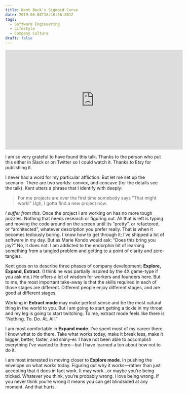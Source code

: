 ```yaml
---
title: Kent Beck's Sigmoid Curve
date: 2019-06-04T18:16:36.801Z
tags:
  - Software Engineering
  - Lifestyle
  - Company Culture
draft: false
---
```

<iframe width="560" height="315" src="https://www.youtube.com/embed/YGhS8VQpS6s" frameborder="0" allow="accelerometer; autoplay; encrypted-media; gyroscope; picture-in-picture" allowfullscreen></iframe>

I am so very grateful to have found this talk. Thanks to the person who put this either in Slack or on Twitter so I could watch it. Thanks to Etsy for publishing it.

I never had a word for my particular affliction. But let me set up the scenario. There are two worlds: convex, and concave (for the details see the talk). Kent utters a phrase that I identify with deeply:

> For me projects are over the first time somebody says “That might work!” Ugh, I gotta find a new project now.

_I suffer from this._ Once the project I am working on has no more tough puzzles. Nothing that needs research or figuring out. All that is left is typing and moving the code around on the screen until its “pretty”, or refactored, or “architected”, whatever description you prefer really. That is when it becomes tediously boring. I know how to get through it; I’ve shipped a lot of software in my day. But as Marie Kondo would ask: “Does this bring you joy?” No, it does not. I am addicted to the endorphin hit of learning something from a tangled problem and getting to a point of clarity and zero-tangles.

Kent goes on to describe three phases of company development; **Explore, Expand, Extract**. (I think he was partially inspired by the 4X game-type if you ask me.) He offers a lot of wisdom for workers and founders here. But to me, the most important take-away is that the skills required in each of those stages are different. Different people enjoy different stages, and are good at different stages.

Working in **Extract mode** may make perfect sense and be the most natural thing in the world to you. But I am going to start getting a tickle in my throat and my leg is going to start twitching. To me, extract mode feels like there is “Nothing. To. Do. At. All.”

I am most comfortable in **Expand mode**. I’ve spent most of my career there. I know what to do there. Take what works today, make it break less, make it bigger, better, faster, and shiny-er. I have not been able to accomplish everything I’ve wanted to there—but I have learned a ton about how not to do it.

I am most interested in moving closer to **Explore mode**. In pushing the envelope on what works today. Figuring out why it works—rather than just accepting that it does in fact work. It may work…or maybe you’re being tricked. Whatever you think, you’re probably wrong. I love being wrong. If you never think you’re wrong it means you can get blindsided at any moment. And that hurts.
